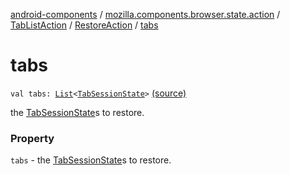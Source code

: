 [android-components](../../../index.md) / [mozilla.components.browser.state.action](../../index.md) / [TabListAction](../index.md) / [RestoreAction](index.md) / [tabs](./tabs.md)

# tabs

`val tabs: `[`List`](https://kotlinlang.org/api/latest/jvm/stdlib/kotlin.collections/-list/index.html)`<`[`TabSessionState`](../../../mozilla.components.browser.state.state/-tab-session-state/index.md)`>` [(source)](https://github.com/mozilla-mobile/android-components/blob/master/components/browser/state/src/main/java/mozilla/components/browser/state/action/BrowserAction.kt#L80)

the [TabSessionState](../../../mozilla.components.browser.state.state/-tab-session-state/index.md)s to restore.

### Property

`tabs` - the [TabSessionState](../../../mozilla.components.browser.state.state/-tab-session-state/index.md)s to restore.